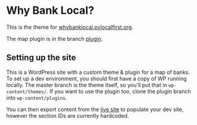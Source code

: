 Why Bank Local?
===============

This is the theme for [whybanklocal.pvlocalfirst.org](whybanklocal.pvlocalfirst.org).

The map plugin is in the branch [plugin](https://bitbucket.org/ryelle/bank-local/src/?at=plugin).

Setting up the site
-------------------

This is a WordPress site with a custom theme & plugin for a map of banks. 
To set up a dev environment, you should first have a copy of WP running 
locally. The master branch is the theme itself, so you'll put that in 
`wp-content/themes/`. If you want to use the plugin too, clone the plugin 
branch into `wp-content/plugins`.

You can then export content from the [live site](whybanklocal.pvlocalfirst.org)
to populate your dev site, however the section IDs are currently hardcoded.
